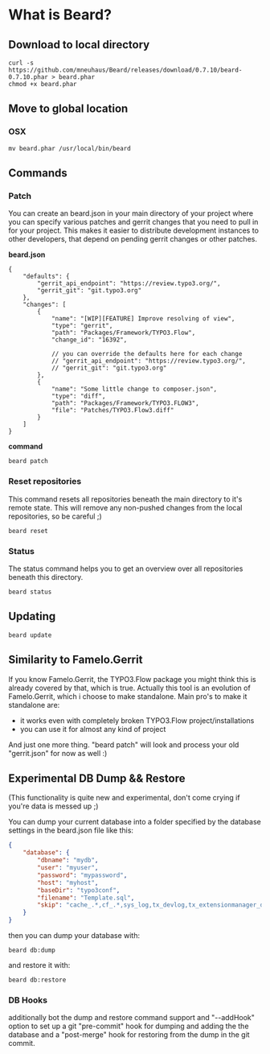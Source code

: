 # What is Beard?

## Download to local directory
```
curl -s https://github.com/mneuhaus/Beard/releases/download/0.7.10/beard-0.7.10.phar > beard.phar
chmod +x beard.phar
```

## Move to global location

### OSX
```
mv beard.phar /usr/local/bin/beard
```

## Commands

### Patch

You can create an beard.json in your main directory of your project
where you can specify various patches and gerrit changes that you
need to pull in for your project. This makes it easier to distribute
development instances to other developers, that depend on pending
gerrit changes or other patches.

**beard.json**
```
{
    "defaults": {
        "gerrit_api_endpoint": "https://review.typo3.org/",
        "gerrit_git": "git.typo3.org"
    },
    "changes": [
        {
            "name": "[WIP][FEATURE] Improve resolving of view",
            "type": "gerrit",
            "path": "Packages/Framework/TYPO3.Flow",
            "change_id": "16392",

            // you can override the defaults here for each change
        	// "gerrit_api_endpoint": "https://review.typo3.org/",
        	// "gerrit_git": "git.typo3.org"
        },
        {
            "name": "Some little change to composer.json",
            "type": "diff",
            "path": "Packages/Framework/TYPO3.FLOW3",
            "file": "Patches/TYPO3.Flow3.diff"
        }
    ]
}
```

**command**
```
beard patch
```

### Reset repositories

This command resets all repositories beneath the main directory to it's remote state.
This will remove any non-pushed changes from the local repositories, so be careful ;)

```
beard reset
```

### Status

The status command helps you to get an overview over all repositories beneath this directory.

```
beard status
```

## Updating

```
beard update
```

## Similarity to Famelo.Gerrit

If you know Famelo.Gerrit, the TYPO3.Flow package you might think this is already covered by that,
which is true. Actually this tool is an evolution of Famelo.Gerrit, which i choose to make standalone.
Main pro's to make it standalone are:
- it works even with completely broken TYPO3.Flow project/installations
- you can use it for almost any kind of project

And just one more thing. "beard patch" will look and process your old "gerrit.json" for now as well :)

## Experimental DB Dump && Restore

(This functionality is quite new and experimental, don't come crying if you're data
is messed up ;)

You can dump your current database into a folder specified by the database settings
in the beard.json file like this:

```json
{
    "database": {
        "dbname": "mydb",
        "user": "myuser",
        "password": "mypassword",
        "host": "myhost",
        "baseDir": "typo3conf",
        "filename": "Template.sql",
        "skip": "cache_.*,cf_.*,sys_log,tx_devlog,tx_extensionmanager_domain_model_extension"
    }
}
```

then you can dump your database with:

```
beard db:dump
```

and restore it with:

```
beard db:restore
```

### DB Hooks

additionally bot the dump and restore command support and "--addHook" option
to set up a git "pre-commit" hook for dumping and adding the the database and
a "post-merge" hook for restoring from the dump in the git commit.
